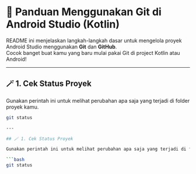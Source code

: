 # 🧠 Panduan Menggunakan Git di Android Studio (Kotlin)

README ini menjelaskan langkah-langkah dasar untuk mengelola proyek Android Studio menggunakan **Git** dan **GitHub**.  
Cocok banget buat kamu yang baru mulai pakai Git di project Kotlin atau Android!

---

## 🪄 1. Cek Status Proyek

Gunakan perintah ini untuk melihat perubahan apa saja yang terjadi di folder proyek kamu.

```bash
git status

---

## 🪄 1. Cek Status Proyek

Gunakan perintah ini untuk melihat perubahan apa saja yang terjadi di folder proyek kamu.

```bash
git status
